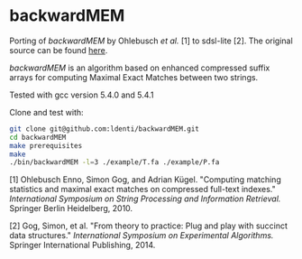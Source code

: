 # backwardMEM

Porting of *backwardMEM* by Ohlebusch *et al.* [1] to sdsl-lite [2]. The original source can be found [here](https://www.uni-ulm.de/in/theo/research/seqana/).

*backwardMEM* is an algorithm based on enhanced compressed suffix arrays for computing Maximal Exact Matches between two strings.

Tested with gcc version 5.4.0 and 5.4.1

Clone and test with:
```bash
git clone git@github.com:ldenti/backwardMEM.git
cd backwardMEM
make prerequisites
make
./bin/backwardMEM -l=3 ./example/T.fa ./example/P.fa
```

[1] Ohlebusch Enno, Simon Gog, and Adrian Kügel. "Computing matching statistics and maximal exact matches on compressed full-text indexes." *International Symposium on String Processing and Information Retrieval.* Springer Berlin Heidelberg, 2010.

[2] Gog, Simon, et al. "From theory to practice: Plug and play with succinct data structures." *International Symposium on Experimental Algorithms.* Springer International Publishing, 2014.
